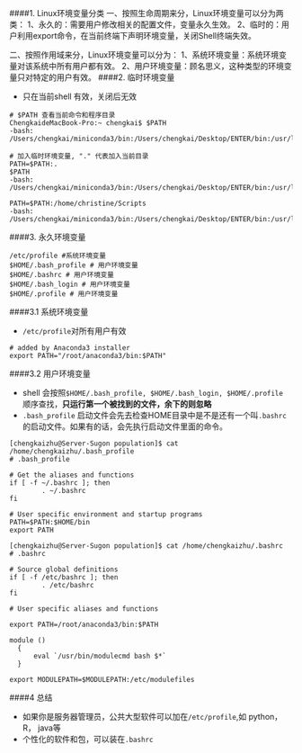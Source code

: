####1. Linux环境变量分类
一、按照生命周期来分，Linux环境变量可以分为两类：
1、永久的：需要用户修改相关的配置文件，变量永久生效。
2、临时的：用户利用export命令，在当前终端下声明环境变量，关闭Shell终端失效。

二、按照作用域来分，Linux环境变量可以分为：
1、系统环境变量：系统环境变量对该系统中所有用户都有效。
2、用户环境变量：顾名思义，这种类型的环境变量只对特定的用户有效。
####2. 临时环境变量
- 只在当前shell 有效，关闭后无效
```
# $PATH 查看当前命令和程序目录
ChengkaideMacBook-Pro:~ chengkai$ $PATH
-bash: /Users/chengkai/miniconda3/bin:/Users/chengkai/Desktop/ENTER/bin:/usr/local/homebrew/bin:

# 加入临时环境变量, "." 代表加入当前目录
PATH=$PATH:.
$PATH
-bash: /Users/chengkai/miniconda3/bin:/Users/chengkai/Desktop/ENTER/bin:/usr/local/homebrew/bin:.:

PATH=$PATH:/home/christine/Scripts
-bash: /Users/chengkai/miniconda3/bin:/Users/chengkai/Desktop/ENTER/bin:/usr/local/homebrew/bin:.:/home/christine/Scripts:
```
####3. 永久环境变量
```
/etc/profile #系统环境变量
$HOME/.bash_profile # 用户环境变量
$HOME/.bashrc # 用户环境变量
$HOME/.bash_login # 用户环境变量
$HOME/.profile # 用户环境变量
```
####3.1 系统环境变量
- `/etc/profile`对所有用户有效
```
# added by Anaconda3 installer
export PATH="/root/anaconda3/bin:$PATH"
```
####3.2 用户环境变量
- shell 会按照`$HOME/.bash_profile, $HOME/.bash_login, $HOME/.profile ` 顺序查找，**只运行第一个被找到的文件，余下的则忽略**
- `.bash_profile` 启动文件会先去检查HOME目录中是不是还有一个叫`.bashrc` 的启动文件。如果有的话，会先执行启动文件里面的命令。
```
[chengkaizhu@Server-Sugon population]$ cat /home/chengkaizhu/.bash_profile 
# .bash_profile

# Get the aliases and functions
if [ -f ~/.bashrc ]; then
        . ~/.bashrc
fi

# User specific environment and startup programs
PATH=$PATH:$HOME/bin
export PATH
```
```
[chengkaizhu@Server-Sugon population]$ cat /home/chengkaizhu/.bashrc
# .bashrc

# Source global definitions
if [ -f /etc/bashrc ]; then
        . /etc/bashrc
fi

# User specific aliases and functions

export PATH=/root/anaconda3/bin:$PATH

module () 
  { 
      eval `/usr/bin/modulecmd bash $*`
  }

export MODULEPATH=$MODULEPATH:/etc/modulefiles

```
####4 总结
- 如果你是服务器管理员，公共大型软件可以加在`/etc/profile`,如 python，R， java等
- 个性化的软件和包，可以装在`.bashrc`
